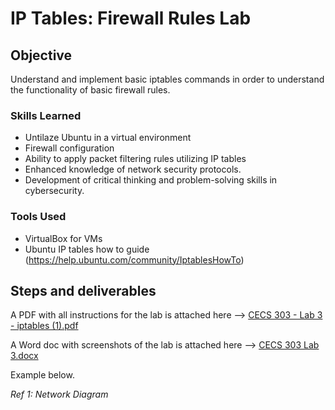 # IP Tables: Firewall Rules Lab

## Objective

Understand and implement basic iptables commands in order to understand the functionality of basic firewall rules.


### Skills Learned

- Untilaze Ubuntu in a virtual environment
- Firewall configuration
- Ability to apply packet filtering rules utilizing IP tables
- Enhanced knowledge of network security protocols.
- Development of critical thinking and problem-solving skills in cybersecurity.

### Tools Used

- VirtualBox for VMs
- Ubuntu IP tables how to guide (https://help.ubuntu.com/community/IptablesHowTo)

## Steps and deliverables
A PDF with all instructions for the lab is attached here --> [CECS 303 - Lab 3 - iptables (1).pdf](https://github.com/OGkevq/IPTables_Firewall-Rules_Lab/files/14799442/CECS.303.-.Lab.3.-.iptables.1.pdf)

A Word doc with screenshots of the lab is attached here --> [CECS 303 Lab 3.docx](https://github.com/OGkevq/IPTables_Firewall-Rules_Lab/files/14800099/CECS.303.Lab.3.docx)



Example below.

*Ref 1: Network Diagram*
